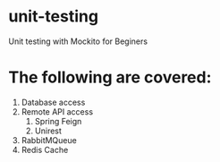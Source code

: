 # unit-testing
Unit testing with Mockito for Beginers

# The following are covered:

1. Database access
2. Remote API access
    1. Spring Feign
    2. Unirest
3. RabbitMQueue
4. Redis Cache



